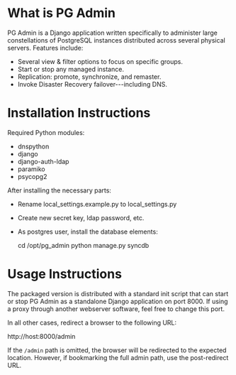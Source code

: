 What is PG Admin
================

PG Admin is a Django application written specifically to administer large constellations of PostgreSQL instances distributed across several physical servers. Features include:

* Several view & filter options to focus on specific groups.
* Start or stop any managed instance.
* Replication: promote, synchronize, and remaster.
* Invoke Disaster Recovery failover---including DNS.


Installation Instructions
=========================

Required Python modules:

* dnspython
* django
* django-auth-ldap
* paramiko
* psycopg2

After installing the necessary parts:

* Rename local_settings.example.py to local_settings.py
* Create new secret key, ldap password, etc.
* As postgres user, install the database elements:

    cd /opt/pg_admin
    python manage.py syncdb


Usage Instructions
==================

The packaged version is distributed with a standard init script that can start or stop PG Admin as a standalone Django application on port 8000. If using a proxy through another webserver software, feel free to change this port.

In all other cases, redirect a browser to the following URL:

http://host:8000/admin

If the `/admin` path is omitted, the browser will be redirected to the expected location. However, if bookmarking the full admin path, use the post-redirect URL.



